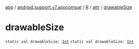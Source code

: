 [app](../../../index.md) / [android.support.v7.appcompat](../../index.md) / [R](../index.md) / [attr](index.md) / [drawableSize](.)

# drawableSize

`static val drawableSize: `[`Int`](https://kotlinlang.org/api/latest/jvm/stdlib/kotlin/-int/index.html)
`static val drawableSize: `[`Int`](https://kotlinlang.org/api/latest/jvm/stdlib/kotlin/-int/index.html)